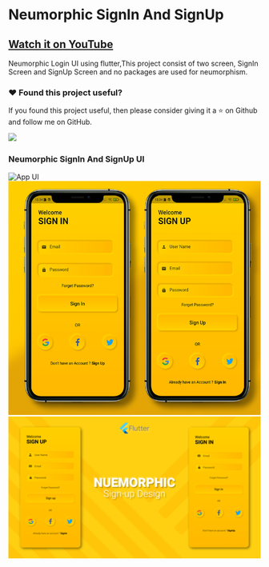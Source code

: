 # Neumorphic SignIn And SignUp

## [Watch it on YouTube]()


Neumorphic Login UI using flutter,This project consist of two screen, SignIn Screen and SignUp Screen and no packages are used for neumorphism.

### :heart: Found this project useful?

If you found this project useful, then please consider giving it a :star: on Github and follow me on GitHub.

<a href="https://www.buymeacoffee.com/iamsayuj"><img src="https://cdn.buymeacoffee.com/buttons/v2/default-yellow.png" height="60"></a>

### Neumorphic SignIn And SignUp UI

![App UI](/neumorphicgif.gif)
![App UI](/neumoallscr.png)
![App UI](/neumophicthumb.png)
